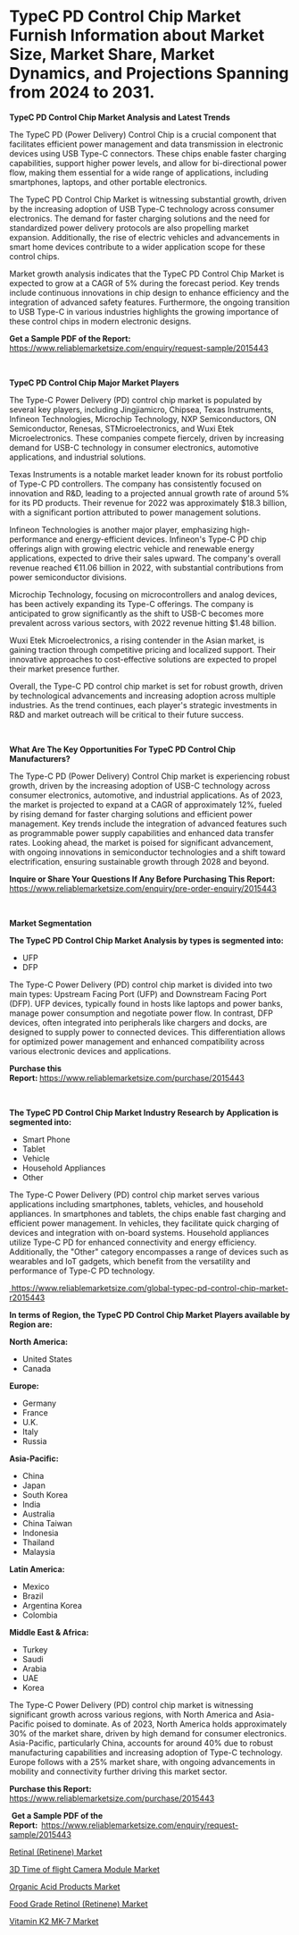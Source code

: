 <p><h1>TypeC PD Control Chip Market Furnish Information about Market Size, Market Share, Market Dynamics, and Projections Spanning from 2024 to 2031.</h1></p><p><strong>TypeC PD Control Chip Market Analysis and Latest Trends</strong></p>
<p><p>The TypeC PD (Power Delivery) Control Chip is a crucial component that facilitates efficient power management and data transmission in electronic devices using USB Type-C connectors. These chips enable faster charging capabilities, support higher power levels, and allow for bi-directional power flow, making them essential for a wide range of applications, including smartphones, laptops, and other portable electronics.</p><p>The TypeC PD Control Chip Market is witnessing substantial growth, driven by the increasing adoption of USB Type-C technology across consumer electronics. The demand for faster charging solutions and the need for standardized power delivery protocols are also propelling market expansion. Additionally, the rise of electric vehicles and advancements in smart home devices contribute to a wider application scope for these control chips.</p><p>Market growth analysis indicates that the TypeC PD Control Chip Market is expected to grow at a CAGR of 5% during the forecast period. Key trends include continuous innovations in chip design to enhance efficiency and the integration of advanced safety features. Furthermore, the ongoing transition to USB Type-C in various industries highlights the growing importance of these control chips in modern electronic designs.</p></p>
<p><strong>Get a Sample PDF of the Report:&nbsp;</strong> <a href="https://www.reliablemarketsize.com/enquiry/request-sample/2015443?utm_campaign=1727&utm_medium=2&utm_source=Github&utm_content=ia&utm_term=27102024&utm_id=typec-pd-control-chip">https://www.reliablemarketsize.com/enquiry/request-sample/2015443</a></p>
<p>&nbsp;</p>
<p><strong>TypeC PD Control Chip Major Market Players</strong></p>
<p><p>The Type-C Power Delivery (PD) control chip market is populated by several key players, including Jingjiamicro, Chipsea, Texas Instruments, Infineon Technologies, Microchip Technology, NXP Semiconductors, ON Semiconductor, Renesas, STMicroelectronics, and Wuxi Etek Microelectronics. These companies compete fiercely, driven by increasing demand for USB-C technology in consumer electronics, automotive applications, and industrial solutions.</p><p>Texas Instruments is a notable market leader known for its robust portfolio of Type-C PD controllers. The company has consistently focused on innovation and R&D, leading to a projected annual growth rate of around 5% for its PD products. Their revenue for 2022 was approximately $18.3 billion, with a significant portion attributed to power management solutions.</p><p>Infineon Technologies is another major player, emphasizing high-performance and energy-efficient devices. Infineon's Type-C PD chip offerings align with growing electric vehicle and renewable energy applications, expected to drive their sales upward. The company's overall revenue reached €11.06 billion in 2022, with substantial contributions from power semiconductor divisions.</p><p>Microchip Technology, focusing on microcontrollers and analog devices, has been actively expanding its Type-C offerings. The company is anticipated to grow significantly as the shift to USB-C becomes more prevalent across various sectors, with 2022 revenue hitting $1.48 billion.</p><p>Wuxi Etek Microelectronics, a rising contender in the Asian market, is gaining traction through competitive pricing and localized support. Their innovative approaches to cost-effective solutions are expected to propel their market presence further.</p><p>Overall, the Type-C PD control chip market is set for robust growth, driven by technological advancements and increasing adoption across multiple industries. As the trend continues, each player's strategic investments in R&D and market outreach will be critical to their future success.</p></p>
<p>&nbsp;</p>
<p><strong>What Are The Key Opportunities For TypeC PD Control Chip Manufacturers?</strong></p>
<p><p>The Type-C PD (Power Delivery) Control Chip market is experiencing robust growth, driven by the increasing adoption of USB-C technology across consumer electronics, automotive, and industrial applications. As of 2023, the market is projected to expand at a CAGR of approximately 12%, fueled by rising demand for faster charging solutions and efficient power management. Key trends include the integration of advanced features such as programmable power supply capabilities and enhanced data transfer rates. Looking ahead, the market is poised for significant advancement, with ongoing innovations in semiconductor technologies and a shift toward electrification, ensuring sustainable growth through 2028 and beyond.</p></p>
<p><strong>Inquire or Share Your Questions If Any Before Purchasing This Report:</strong> <a href="https://www.reliablemarketsize.com/enquiry/pre-order-enquiry/2015443?utm_campaign=1727&utm_medium=2&utm_source=Github&utm_content=ia&utm_term=27102024&utm_id=typec-pd-control-chip">https://www.reliablemarketsize.com/enquiry/pre-order-enquiry/2015443</a></p>
<p>&nbsp;</p>
<p><strong>Market Segmentation</strong></p>
<p><strong>The TypeC PD Control Chip Market Analysis by types is segmented into:</strong></p>
<p><ul><li>UFP</li><li>DFP</li></ul></p>
<p><p>The Type-C Power Delivery (PD) control chip market is divided into two main types: Upstream Facing Port (UFP) and Downstream Facing Port (DFP). UFP devices, typically found in hosts like laptops and power banks, manage power consumption and negotiate power flow. In contrast, DFP devices, often integrated into peripherals like chargers and docks, are designed to supply power to connected devices. This differentiation allows for optimized power management and enhanced compatibility across various electronic devices and applications.</p></p>
<p><strong>Purchase this Report:&nbsp;</strong><a href="https://www.reliablemarketsize.com/purchase/2015443?utm_campaign=1727&utm_medium=2&utm_source=Github&utm_content=ia&utm_term=27102024&utm_id=typec-pd-control-chip">https://www.reliablemarketsize.com/purchase/2015443</a></p>
<p>&nbsp;</p>
<p><strong>The TypeC PD Control Chip Market Industry Research by Application is segmented into:</strong></p>
<p><ul><li>Smart Phone</li><li>Tablet</li><li>Vehicle</li><li>Household Appliances</li><li>Other</li></ul></p>
<p><p>The Type-C Power Delivery (PD) control chip market serves various applications including smartphones, tablets, vehicles, and household appliances. In smartphones and tablets, the chips enable fast charging and efficient power management. In vehicles, they facilitate quick charging of devices and integration with on-board systems. Household appliances utilize Type-C PD for enhanced connectivity and energy efficiency. Additionally, the "Other" category encompasses a range of devices such as wearables and IoT gadgets, which benefit from the versatility and performance of Type-C PD technology.</p></p>
<p><a href="https://www.reliablemarketsize.com/global-typec-pd-control-chip-market-r2015443?utm_campaign=1727&utm_medium=2&utm_source=Github&utm_content=ia&utm_term=27102024&utm_id=typec-pd-control-chip">&nbsp;https://www.reliablemarketsize.com/global-typec-pd-control-chip-market-r2015443</a></p>
<p><strong>In terms of Region, the TypeC PD Control Chip Market Players available by Region are:</strong></p>
<p>
    <p> <strong> North America: </strong>
        <ul>
            <li>United States</li>
            <li>Canada</li>
        </ul>
        </p> 
    <p> <strong> Europe: </strong>
        <ul>
            <li>Germany</li>
            <li>France</li>
            <li>U.K.</li>
            <li>Italy</li>
            <li>Russia</li>
        </ul>
        </p> 
    <p> <strong> Asia-Pacific: </strong>
        <ul>
            <li>China</li>
            <li>Japan</li>
            <li>South Korea</li>
            <li>India</li>
            <li>Australia</li>
            <li>China Taiwan</li>
            <li>Indonesia</li>
            <li>Thailand</li>
            <li>Malaysia</li>
        </ul>
        </p> 
    <p> <strong> Latin America: </strong>
        <ul>
            <li>Mexico</li>
            <li>Brazil</li>
            <li>Argentina Korea</li>
            <li>Colombia</li>
        </ul>
        </p> 
    <p> <strong> Middle East & Africa: </strong>
        <ul>
            <li>Turkey</li>
            <li>Saudi</li>
            <li>Arabia</li>
            <li>UAE</li>
            <li>Korea</li>
        </ul>
    </p>
    </p>
<p><p>The Type-C Power Delivery (PD) control chip market is witnessing significant growth across various regions, with North America and Asia-Pacific poised to dominate. As of 2023, North America holds approximately 30% of the market share, driven by high demand for consumer electronics. Asia-Pacific, particularly China, accounts for around 40% due to robust manufacturing capabilities and increasing adoption of Type-C technology. Europe follows with a 25% market share, with ongoing advancements in mobility and connectivity further driving this market sector.</p></p>
<p><strong>Purchase this Report: </strong><a href="https://www.reliablemarketsize.com/purchase/2015443?utm_campaign=1727&utm_medium=2&utm_source=Github&utm_content=ia&utm_term=27102024&utm_id=typec-pd-control-chip">https://www.reliablemarketsize.com/purchase/2015443</a></p>
<p>&nbsp;<strong>Get a Sample PDF of the Report:&nbsp;&nbsp;</strong><a href="https://www.reliablemarketsize.com/enquiry/request-sample/2015443?utm_campaign=1727&utm_medium=2&utm_source=Github&utm_content=ia&utm_term=27102024&utm_id=typec-pd-control-chip">https://www.reliablemarketsize.com/enquiry/request-sample/2015443</a></p>
<p><strong></strong></p>
<p><p><a href="https://www.linkedin.com/pulse/global-retinal-retinene-nexus-sector-confluences-regional-catalysts-ty6ze?utm_campaign=1727&utm_medium=2&utm_source=Github&utm_content=ia&utm_term=27102024&utm_id=typec-pd-control-chip">Retinal (Retinene) Market</a></p><p><a href="https://github.com/RunaHaque64/Market-Research-Report-List-1/blob/main/3d-time-of-flight-camera-module-market.md?utm_campaign=1727&utm_medium=2&utm_source=Github&utm_content=ia&utm_term=27102024&utm_id=typec-pd-control-chip">3D Time of flight Camera Module Market</a></p><p><a href="https://www.linkedin.com/pulse/organic-acid-products-market-industry-trends-forecast-period-yfwue?utm_campaign=1727&utm_medium=2&utm_source=Github&utm_content=ia&utm_term=27102024&utm_id=typec-pd-control-chip">Organic Acid Products Market</a></p><p><a href="https://www.linkedin.com/pulse/food-grade-retinol-retinene-market-forecast-global-trends-analysis-xedve?utm_campaign=1727&utm_medium=2&utm_source=Github&utm_content=ia&utm_term=27102024&utm_id=typec-pd-control-chip">Food Grade Retinol (Retinene) Market</a></p><p><a href="https://www.linkedin.com/pulse/vitamin-k2-mk-7-market-essentials-key-players-demand-drivers-l02xe?utm_campaign=1727&utm_medium=2&utm_source=Github&utm_content=ia&utm_term=27102024&utm_id=typec-pd-control-chip">Vitamin K2 MK-7 Market</a></p></p>